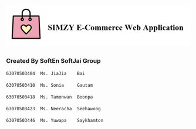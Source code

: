 # ![Simzy](frontend/public/img/readme-simzy.png)  

### Created By SoftEn SoftJai Group
```
63070503404  Ms. JiaJia    Bai 

63070503410  Ms. Sonia     Gautam

63070503418  Ms. Tamonwan  Boonpa

63070503423  Ms. Neeracha  Seehawong

63070503446  Ms. Yuwapa    Saykhamton
```
